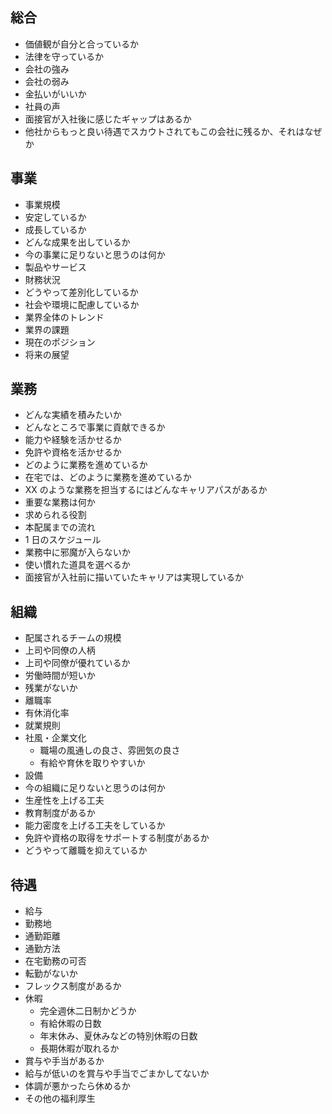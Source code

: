 ## 総合

- 価値観が自分と合っているか
- 法律を守っているか
- 会社の強み
- 会社の弱み
- 金払いがいいか
- 社員の声
- 面接官が入社後に感じたギャップはあるか
- 他社からもっと良い待遇でスカウトされてもこの会社に残るか、それはなぜか

## 事業

- 事業規模
- 安定しているか
- 成長しているか
- どんな成果を出しているか
- 今の事業に足りないと思うのは何か
- 製品やサービス
- 財務状況
- どうやって差別化しているか
- 社会や環境に配慮しているか
- 業界全体のトレンド
- 業界の課題
- 現在のポジション
- 将来の展望

## 業務

- どんな実績を積みたいか
- どんなところで事業に貢献できるか
- 能力や経験を活かせるか
- 免許や資格を活かせるか
- どのように業務を進めているか
- 在宅では、どのように業務を進めているか
- XX のような業務を担当するにはどんなキャリアパスがあるか
- 重要な業務は何か
- 求められる役割
- 本配属までの流れ
- 1 日のスケジュール
- 業務中に邪魔が入らないか
- 使い慣れた道具を選べるか
- 面接官が入社前に描いていたキャリアは実現しているか

## 組織

- 配属されるチームの規模
- 上司や同僚の人柄
- 上司や同僚が優れているか
- 労働時間が短いか
- 残業がないか
- 離職率
- 有休消化率
- 就業規則
- 社風・企業文化
  - 職場の風通しの良さ、雰囲気の良さ
  - 有給や育休を取りやすいか
- 設備
- 今の組織に足りないと思うのは何か
- 生産性を上げる工夫
- 教育制度があるか
- 能力密度を上げる工夫をしているか
- 免許や資格の取得をサポートする制度があるか
- どうやって離職を抑えているか

## 待遇

- 給与
- 勤務地
- 通勤距離
- 通勤方法
- 在宅勤務の可否
- 転勤がないか
- フレックス制度があるか
- 休暇
  - 完全週休二日制かどうか
  - 有給休暇の日数
  - 年末休み、夏休みなどの特別休暇の日数
  - 長期休暇が取れるか
- 賞与や手当があるか
- 給与が低いのを賞与や手当でごまかしてないか
- 体調が悪かったら休めるか
- その他の福利厚生
